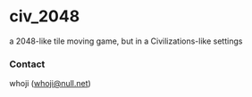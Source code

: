 # civ_2048
a 2048-like tile moving game, but in a Civilizations-like settings


### Contact
whoji (whoji@null.net)
